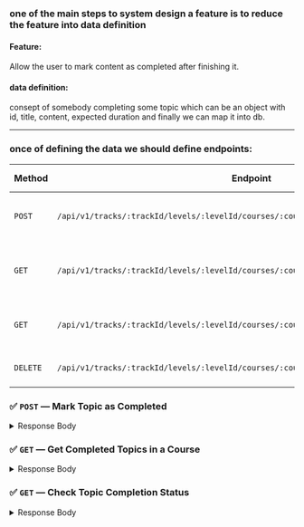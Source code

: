 ###  one of the main steps to system design a feature is to reduce the feature into data definition 


#### Feature: 

   Allow the user to mark content as completed after finishing it.

#### data definition: 

consept of somebody completing some topic which can be an object with id, title, content, expected duration
and finally we can map it into db. 
___


### once of defining the data we should define endpoints:







| Method   | Endpoint                                                                               | Description                            | Response status                     |
| -------- | -------------------------------------------------------------------------------------- | -------------------------------------- | ----------------------------------- |
| `POST`   | `/api/v1/tracks/:trackId/levels/:levelId/courses/:courseId/topics/:topicId/completion` | Mark a topic as completed by a user    | `201 Created`                       |
| `GET`    | `/api/v1/tracks/:trackId/levels/:levelId/courses/:courseId/completion`                 | Get completed topic IDs for a course   | `200 OK`                            |
| `GET`    | `/api/v1/tracks/:trackId/levels/:levelId/courses/:courseId/topics/:topicId/completion` | Check if a specific topic is completed | `200 OK`                            |
| `DELETE` | `/api/v1/tracks/:trackId/levels/:levelId/courses/:courseId/topics/:topicId/completion` | Unmark a topic as completed            | `204 No Content` |


### ✅ `POST` — Mark Topic as Completed

<details>
<summary>Response Body</summary>


``` json
{
  "message": "Topic marked as completed",
  "data": {
    "userId": "",
    "topicId": "",
    "topicTitle": "",
    "courseId": "",
    "completedAt": ""
  }
}
```

</details>




### ✅ `GET` — Get Completed Topics in a Course

<details>
<summary>Response Body</summary>


``` json
{
  "courseId": "",
  "completedTopics": [
    { "topicId": "", "completedAt": "" },
    { "topicId": "", "completedAt": "" }
  ]
}
```

</details>






### ✅ `GET` — Check Topic Completion Status

<details>
<summary>Response Body</summary>


``` json
{
  "completed": true,
  "completedAt": "2025-07-12T01:30:00Z"
}
or
{
  "completed": false
}

```

</details>




</details>
